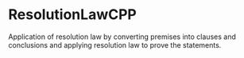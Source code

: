 # ResolutionLawCPP
Application of resolution law by converting premises into clauses and conclusions and applying resolution law to prove the statements.
